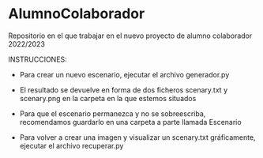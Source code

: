 # AlumnoColaborador
Repositorio en el que trabajar en el nuevo proyecto de alumno colaborador 2022/2023

INSTRUCCIONES:

- Para crear un nuevo escenario, ejecutar el archivo generador.py

- El resultado se devuelve en forma de dos ficheros scenary.txt y scenary.png en la carpeta en la que estemos situados

- Para que el escenario permanezca y no se sobreescriba, recomendamos guardarlo en una carpeta a parte llamada Escenario

- Para volver a crear una imagen y visualizar un scenary.txt gráficamente, ejecutar el archivo recuperar.py
